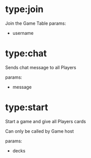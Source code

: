 # type:join
Join the Game Table
params: 
 - username

# type:chat
Sends chat message to all Players

params:
 - message

# type:start
Start a game and give all Players cards

Can only be called by Game host

params:
 - decks
